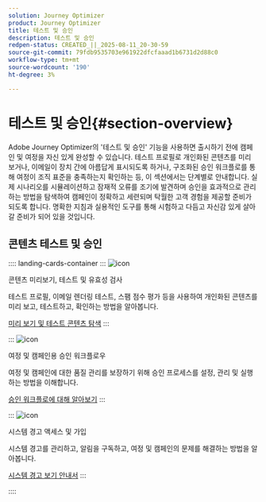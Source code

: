 ```yaml
---
solution: Journey Optimizer
product: Journey Optimizer
title: 테스트 및 승인
description: 테스트 및 승인
redpen-status: CREATED_||_2025-08-11_20-30-59
source-git-commit: 79fdb9535703e961922dfcfaaad1b6731d2d88c0
workflow-type: tm+mt
source-wordcount: '190'
ht-degree: 3%

---
```



# 테스트 및 승인{#section-overview}

Adobe Journey Optimizer의 &#39;테스트 및 승인&#39; 기능을 사용하면 출시하기 전에 캠페인 및 여정을 자신 있게 완성할 수 있습니다. 테스트 프로필로 개인화된 콘텐츠를 미리 보거나, 이메일이 장치 간에 아름답게 표시되도록 하거나, 구조화된 승인 워크플로를 통해 여정이 조직 표준을 충족하는지 확인하는 등, 이 섹션에서는 단계별로 안내합니다. 실제 시나리오를 시뮬레이션하고 잠재적 오류를 조기에 발견하며 승인을 효과적으로 관리하는 방법을 탐색하여 캠페인이 정확하고 세련되며 탁월한 고객 경험을 제공할 준비가 되도록 합니다. 명확한 지침과 실용적인 도구를 통해 시험하고 다듬고 자신감 있게 살아갈 준비가 되어 있을 것입니다.

## 콘텐츠 테스트 및 승인

:::: landing-cards-container
:::
![icon](https://cdn.experienceleague.adobe.com/icons/list-check.svg?lang=ko)

콘텐츠 미리보기, 테스트 및 유효성 검사

테스트 프로필, 이메일 렌더링 테스트, 스팸 점수 평가 등을 사용하여 개인화된 콘텐츠를 미리 보고, 테스트하고, 확인하는 방법을 알아봅니다.

[미리 보기 및 테스트 콘텐츠 탐색](preview-test-landing-page.md)
:::

:::
![icon](https://cdn.experienceleague.adobe.com/icons/gear.svg?lang=ko)

여정 및 캠페인용 승인 워크플로우

여정 및 캠페인에 대한 품질 관리를 보장하기 위해 승인 프로세스를 설정, 관리 및 실행하는 방법을 이해합니다.

[승인 워크플로에 대해 알아보기](approve-landing-page.md)
:::

:::
![icon](https://cdn.experienceleague.adobe.com/icons/bell.svg?lang=ko)

시스템 경고 액세스 및 가입

시스템 경고를 관리하고, 알림을 구독하고, 여정 및 캠페인의 문제를 해결하는 방법을 알아봅니다.

[시스템 경고 보기 안내서](../using/reports/alerts.md)
:::

::::
